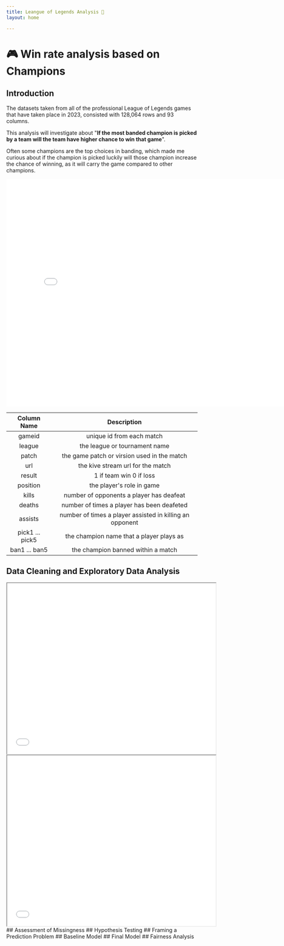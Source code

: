 ```yaml
---
title: Leangue of Legends Analysis 🧐
layout: home

---
```


# 🎮 Win rate analysis based on Champions


## Introduction
The datasets taken from all of the professional League of Legends games that have taken place in 2023, consisted with 128,064 rows and 93 columns.

This analysis will investigate about "**If the most banded champion is picked by a team will the team have higher chance to win that game**". 

Often some champions are the top choices in banding, which made me curious about if the champion is picked luckily will those champion increase the chance of winning, as it will carry the game compared to other champions.
<iframe src="diagram/horizontal_barc_frequency.html" width=800 height=600 frameBorder=0></iframe>

| Column Name | Description |
|:-----------:|:-----------:|
| gameid | unique id from each match |
| league | the league or tournament name |
| patch | the game patch or virsion used in the match |
| url | the kive stream url for the match |
| result | 1 if team win 0 if loss |
| position | the player's role in game |
| kills | number of opponents a player has deafeat |
| deaths | number of times a player has been deafeted |
| assists | number of times a player assisted in killing an opponent |
| pick1 ... pick5 | the champion name that a player plays as |
| ban1 ... ban5| the champion banned within a match|


## Data Cleaning and Exploratory Data Analysis
<iframe src="diagram/sbs_mbcpicked.html" width=550 height=450 frameBorder=50></iframe>
<iframe src="diagram/heat_map.html" width=550 height=450 frameBorder=50></iframe>
## Assessment of Missingness
## Hypothesis Testing
## Framing a Prediction Problem
## Baseline Model
## Final Model
## Fairness Analysis

